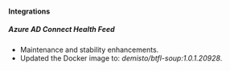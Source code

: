 
#### Integrations
##### Azure AD Connect Health Feed
- Maintenance and stability enhancements.
- Updated the Docker image to: *demisto/btfl-soup:1.0.1.20928*.
